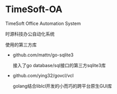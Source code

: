 # TimeSoft-OA
 TimeSoft Office Automation System

时源科技办公自动化系统

使用的第三方库

- github.com/mattn/go-sqlite3

    接入了go database/sql接口的第三方sqlite3库

- github.com/ying32/govcl/vcl

    golang结合liblcl开发的小而巧的跨平台原生GUI库

